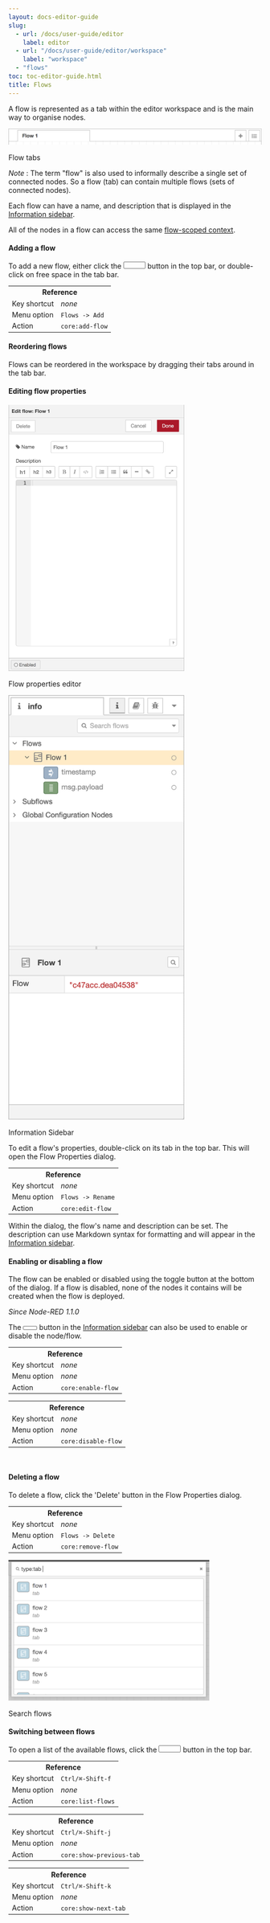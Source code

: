 ```yaml
---
layout: docs-editor-guide
slug:
  - url: /docs/user-guide/editor
    label: editor
  - url: "/docs/user-guide/editor/workspace"
    label: "workspace"
  - "flows"
toc: toc-editor-guide.html
title: Flows
---
```


A flow is represented as a tab within the editor workspace and is the main way
to organise nodes.

<div class="figure">
  <img src="../images/editor-flow-tabs.png" alt="Flow tabs">
  <p class="caption">Flow tabs</p>
</div>

<div class="doc-callout">
<em>Note</em> : The term "flow" is also used to informally describe a single set
of connected nodes. So a flow (tab) can contain multiple flows (sets of connected nodes).
</div>

Each flow can have a name, and description that is displayed in the [Information sidebar](../sidebar/info).

All of the nodes in a flow can access the same [flow-scoped context](/docs/user-guide/context).


#### Adding a flow

To add a new flow, either click the <i style="border-radius: 2px; display:inline-block;text-align:center; width: 30px; color: #777; border: 1px solid #777; padding: 6px;" class="fa fa-plus"></i> button
in the top bar, or double-click on free space in the tab bar.

<table class="action-ref inline">
 <tr><th colspan="2">Reference</th></tr>
 <tr><td>Key shortcut</td><td><i>none</i></td></tr>
 <tr><td>Menu option</td><td><code>Flows -&gt; Add</code></td></tr>
 <tr><td>Action</td><td><code>core:add-flow</code></td></tr>
</table>

#### Reordering flows

Flows can be reordered in the workspace by dragging their tabs around in the tab bar.

#### Editing flow properties

<div style="width:350px" class="figure align-right">
  <img src="../images/editor-edit-flow.png" alt="Flow properties editor">
  <p class="caption">Flow properties editor</p>
  <img src="../images/editor-sidebar-info.png" alt="Information Sidebar">
  <p class="caption">Information Sidebar</p>
</div>

To edit a flow's properties, double-click on its tab in the top bar. This will
open the Flow Properties dialog.

<table class="action-ref inline">
 <tr><th colspan="2">Reference</th></tr>
 <tr><td>Key shortcut</td><td><i>none</i></td></tr>
 <tr><td>Menu option</td><td><code>Flows -&gt; Rename</code></td></tr>
 <tr><td>Action</td><td><code>core:edit-flow</code></td></tr>
</table>

Within the dialog, the flow's name and description can be set. The description
can use Markdown syntax for formatting and will appear in the [Information sidebar](../sidebar/info).

#### Enabling or disabling a flow

The flow can be enabled or disabled using the toggle button at the bottom of the
dialog. If a flow is disabled, none of the nodes it contains will be created when
the flow is deployed.

*Since Node-RED 1.1.0*

The <i style="font-size: 0.8em; border-radius: 2px; display:inline-block;text-align:center; width: 20px; color: #777; border: 1px solid #777; padding: 3px;" class="fa fa-circle-thin"></i> button in the [Information sidebar](../sidebar/info) can also be used to enable or disable the node/flow.

<table class="action-ref inline">
 <tr><th colspan="2">Reference</th></tr>
 <tr><td>Key shortcut</td><td><i>none</i></td></tr>
 <tr><td>Menu option</td><td><i>none</i></td></tr>
 <tr><td>Action</td><td><code>core:enable-flow</code></td></tr>
</table>

<table class="action-ref inline">
 <tr><th colspan="2">Reference</th></tr>
 <tr><td>Key shortcut</td><td><i>none</i></td></tr>
 <tr><td>Menu option</td><td><i>none</i></td></tr>
 <tr><td>Action</td><td><code>core:disable-flow</code></td></tr>
</table>


<br style="clear: both;" />

#### Deleting a flow

To delete a flow, click the 'Delete' button in the Flow Properties dialog.

<table class="action-ref inline">
 <tr><th colspan="2">Reference</th></tr>
 <tr><td>Key shortcut</td><td><i>none</i></td></tr>
 <tr><td>Menu option</td><td><code>Flows -&gt; Delete</code></td></tr>
 <tr><td>Action</td><td><code>core:remove-flow</code></td></tr>
</table>

<div style="width:400px" class="figure align-right">
  <img src="../images/editor-flow-search-tabs.png" alt="Search flows">
  <p class="caption">Search flows</p>
</div>

#### Switching between flows


To open a list of the available flows, click the <i style="border-radius: 2px; display:inline-block;text-align:center; width: 30px; color: #777; border: 1px solid #777; padding: 6px;" class="fa fa-list-ul"></i> button
in the top bar.

<table class="action-ref inline">
 <tr><th colspan="2">Reference</th></tr>
 <tr><td>Key shortcut</td><td><code>Ctrl/⌘-Shift-f</code></td></tr>
 <tr><td>Menu option</td><td><i>none</i></td></tr>
 <tr><td>Action</td><td><code>core:list-flows</code></td></tr>
</table>

<table class="action-ref inline">
 <tr><th colspan="2">Reference</th></tr>
 <tr><td>Key shortcut</td><td><code>Ctrl/⌘-Shift-j</code></td></tr>
 <tr><td>Menu option</td><td><i>none</i></td></tr>
 <tr><td>Action</td><td><code>core:show-previous-tab</code></td></tr>
</table>

<table class="action-ref inline">
 <tr><th colspan="2">Reference</th></tr>
 <tr><td>Key shortcut</td><td><code>Ctrl/⌘-Shift-k</code></td></tr>
 <tr><td>Menu option</td><td><i>none</i></td></tr>
 <tr><td>Action</td><td><code>core:show-next-tab</code></td></tr>
</table>
